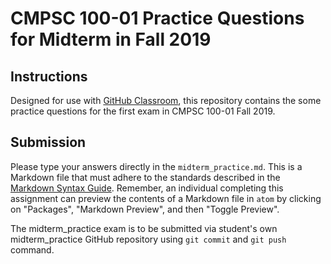 # CMPSC 100-01 Practice Questions for Midterm in Fall 2019

## Instructions

Designed for use with [GitHub Classroom](https://classroom.github.com/), this repository
contains the some practice questions for the first exam in CMPSC 100-01 Fall 2019.

## Submission

Please type your answers directly in the `midterm_practice.md`. This is a Markdown file that must
adhere to the standards described in the
[Markdown Syntax Guide](https://guides.github.com/features/mastering-markdown/).
Remember, an individual completing this assignment can preview the contents of a
Markdown file in `atom` by clicking on "Packages", "Markdown Preview", and then
"Toggle Preview".

The midterm_practice exam is to be submitted via student's own midterm_practice GitHub repository using `git commit` and `git push` command.
